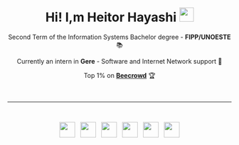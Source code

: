 <h1 align="center">Hi! I,m Heitor Hayashi <img src="https://media.tenor.com/images/30169e4a670daf12443df7d2dd140176/tenor.gif" height="32" /></h1>

<p align="center">Second Term of the Information Systems Bachelor degree - <b>FIPP/UNOESTE</b> 📚</p>
<p align="center">Currently an intern in <b>Gere</b> - Software and Internet Network support 💼</p>
<p align="center">Top 1% on <a href="https://judge.beecrowd.com/pt/profile/969858" target="_blank"><b>Beecrowd</b></a> 🏆</p>
<br><hr><br>
<p align="center">
            <img width="35px" src="https://cdn.jsdelivr.net/gh/devicons/devicon@latest/icons/c/c-plain.svg" />
            &nbsp
            <img width="35px" src="https://cdn.jsdelivr.net/gh/devicons/devicon@latest/icons/css3/css3-plain.svg" />
            &nbsp
            <img width="35px" src="https://cdn.jsdelivr.net/gh/devicons/devicon@latest/icons/html5/html5-plain.svg" />
            &nbsp
            <img width="35px" src="https://cdn.jsdelivr.net/gh/devicons/devicon@latest/icons/javascript/javascript-plain.svg" />
            &nbsp
            <img width="35px" src="https://cdn.jsdelivr.net/gh/devicons/devicon@latest/icons/mysql/mysql-original.svg" />
            &nbsp
            <img width="35px" src="https://cdn.jsdelivr.net/gh/devicons/devicon@latest/icons/python/python-plain.svg" />
          
</p>
